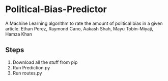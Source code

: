 
# Political-Bias-Predictor
A Machine Learning algorithm to rate the amount of political bias in a given article.
Ethan Perez, Raymond Cano, Aakash Shah, Mayu Tobin-Miyaji, Hamza Khan

## Steps
1. Download all the stuff from pip
2. Run Prediction.py
3. Run routes.py

